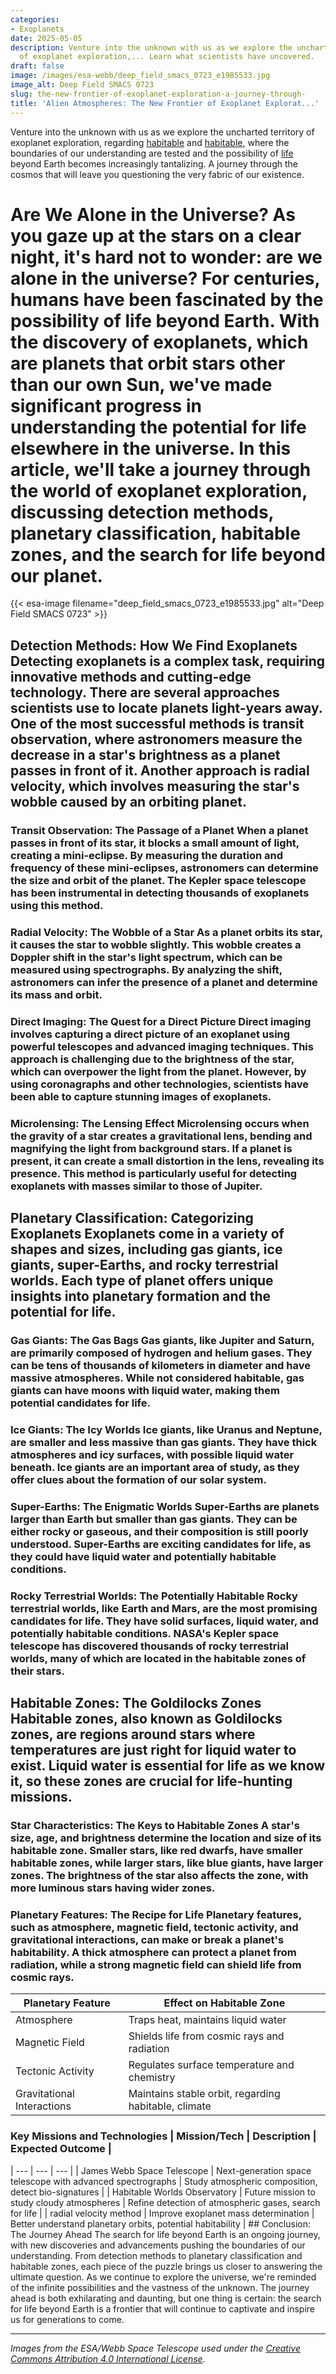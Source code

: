 ```yaml
---
categories:
- Exoplanets
date: 2025-05-05
description: Venture into the unknown with us as we explore the uncharted territory
  of exoplanet exploration,... Learn what scientists have uncovered.
draft: false
image: /images/esa-webb/deep_field_smacs_0723_e1985533.jpg
image_alt: Deep Field SMACS 0723
slug: the-new-frontier-of-exoplanet-exploration-a-journey-through-
title: 'Alien Atmospheres: The New Frontier of Exoplanet Explorat...'
---
```


Venture into the unknown with us as we explore the uncharted territory of exoplanet exploration, regarding [habitable](/blog/the-elusive-allure-of-exoplanets-and-the-quest-for-a-new-ear) and [habitable](/blog/exploring-the-habitable-zones-of-sun-like-stars-a-quest-for-), where the boundaries of our understanding are tested and the possibility of [life](/blog/the-hidden-zones-of-life-unveiling-the-secrets-of-exoplaneta) beyond Earth becomes increasingly tantalizing. A journey through the cosmos that will leave you questioning the very fabric of our existence.

# Are We Alone in the Universe? As you gaze up at the stars on a clear night, it's hard not to wonder: are we alone in the universe? For centuries, humans have been fascinated by the possibility of life beyond Earth. With the discovery of exoplanets, which are planets that orbit stars other than our own Sun, we've made significant progress in understanding the potential for life elsewhere in the universe. In this article, we'll take a journey through the world of exoplanet exploration, discussing detection methods, planetary classification, habitable zones, and the search for life beyond our planet.
{{< esa-image filename="deep_field_smacs_0723_e1985533.jpg" alt="Deep Field SMACS 0723" >}}



 ## Detection Methods: How We Find Exoplanets Detecting exoplanets is a complex task, requiring innovative methods and cutting-edge technology. There are several approaches scientists use to locate planets light-years away. One of the most successful methods is transit observation, where astronomers measure the decrease in a star's brightness as a planet passes in front of it. Another approach is radial velocity, which involves measuring the star's wobble caused by an orbiting planet.

 ### Transit Observation: The Passage of a Planet When a planet passes in front of its star, it blocks a small amount of light, creating a mini-eclipse. By measuring the duration and frequency of these mini-eclipses, astronomers can determine the size and orbit of the planet. The Kepler space telescope has been instrumental in detecting thousands of exoplanets using this method.

 ### Radial Velocity: The Wobble of a Star As a planet orbits its star, it causes the star to wobble slightly. This wobble creates a Doppler shift in the star's light spectrum, which can be measured using spectrographs. By analyzing the shift, astronomers can infer the presence of a planet and determine its mass and orbit.

 ### Direct Imaging: The Quest for a Direct Picture Direct imaging involves capturing a direct picture of an exoplanet using powerful telescopes and advanced imaging techniques. This approach is challenging due to the brightness of the star, which can overpower the light from the planet. However, by using coronagraphs and other technologies, scientists have been able to capture stunning images of exoplanets.

 ### Microlensing: The Lensing Effect Microlensing occurs when the gravity of a star creates a gravitational lens, bending and magnifying the light from background stars. If a planet is present, it can create a small distortion in the lens, revealing its presence. This method is particularly useful for detecting exoplanets with masses similar to those of Jupiter.

 ## Planetary Classification: Categorizing Exoplanets Exoplanets come in a variety of shapes and sizes, including gas giants, ice giants, super-Earths, and rocky terrestrial worlds. Each type of planet offers unique insights into planetary formation and the potential for life.

 ### Gas Giants: The Gas Bags Gas giants, like Jupiter and Saturn, are primarily composed of hydrogen and helium gases. They can be tens of thousands of kilometers in diameter and have massive atmospheres. While not considered habitable, gas giants can have moons with liquid water, making them potential candidates for life.

 ### Ice Giants: The Icy Worlds Ice giants, like Uranus and Neptune, are smaller and less massive than gas giants. They have thick atmospheres and icy surfaces, with possible liquid water beneath. Ice giants are an important area of study, as they offer clues about the formation of our solar system.

 ### Super-Earths: The Enigmatic Worlds Super-Earths are planets larger than Earth but smaller than gas giants. They can be either rocky or gaseous, and their composition is still poorly understood. Super-Earths are exciting candidates for life, as they could have liquid water and potentially habitable conditions.

 ### Rocky Terrestrial Worlds: The Potentially Habitable Rocky terrestrial worlds, like Earth and Mars, are the most promising candidates for life. They have solid surfaces, liquid water, and potentially habitable conditions. NASA's Kepler space telescope has discovered thousands of rocky terrestrial worlds, many of which are located in the habitable zones of their stars.

 ## Habitable Zones: The Goldilocks Zones Habitable zones, also known as Goldilocks zones, are regions around stars where temperatures are just right for liquid water to exist. Liquid water is essential for life as we know it, so these zones are crucial for life-hunting missions.

 ### Star Characteristics: The Keys to Habitable Zones A star's size, age, and brightness determine the location and size of its habitable zone. Smaller stars, like red dwarfs, have smaller habitable zones, while larger stars, like blue giants, have larger zones. The brightness of the star also affects the zone, with more luminous stars having wider zones.

 ### Planetary Features: The Recipe for Life Planetary features, such as atmosphere, magnetic field, tectonic activity, and gravitational interactions, can make or break a planet's habitability. A thick atmosphere can protect a planet from radiation, while a strong magnetic field can shield life from cosmic rays.

 | **Planetary Feature** | **Effect on Habitable Zone** |
| --- | --- |
| Atmosphere | Traps heat, maintains liquid water |
| Magnetic Field | Shields life from cosmic rays and radiation |
| Tectonic Activity | Regulates surface temperature and chemistry |
| Gravitational Interactions | Maintains stable orbit, regarding habitable, climate | ## The Search for Life: A New Frontier As we continue to explore the universe, the search for life becomes increasingly exciting. With new missions and technologies on the horizon, we're getting closer to answering the ultimate question: are we alone?

 ### Key Missions and Technologies | **Mission/Tech** | **Description** | **Expected Outcome** |
| --- | --- | --- |
| James Webb Space Telescope | Next-generation space telescope with advanced spectrographs | Study atmospheric composition, detect bio-signatures |
| Habitable Worlds Observatory | Future mission to study cloudy atmospheres | Refine detection of atmospheric gases, search for life |
| radial velocity method | Improve exoplanet mass determination | Better understand planetary orbits, potential habitability | ## Conclusion: The Journey Ahead The search for life beyond Earth is an ongoing journey, with new discoveries and advancements pushing the boundaries of our understanding. From detection methods to planetary classification and habitable zones, each piece of the puzzle brings us closer to answering the ultimate question. As we continue to explore the universe, we're reminded of the infinite possibilities and the vastness of the unknown. The journey ahead is both exhilarating and daunting, but one thing is certain: the search for life beyond Earth is a frontier that will continue to captivate and inspire us for generations to come.

---

*Images from the ESA/Webb Space Telescope used under the [Creative Commons Attribution 4.0 International License](https://creativecommons.org/licenses/by/4.0).*